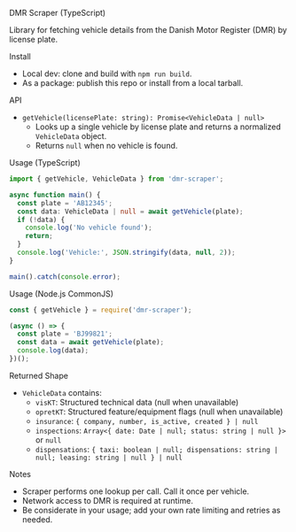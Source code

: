 DMR Scraper (TypeScript)

Library for fetching vehicle details from the Danish Motor Register (DMR) by license plate.

Install

- Local dev: clone and build with `npm run build`.
- As a package: publish this repo or install from a local tarball.

API

- `getVehicle(licensePlate: string): Promise<VehicleData | null>`
  - Looks up a single vehicle by license plate and returns a normalized `VehicleData` object.
  - Returns `null` when no vehicle is found.

Usage (TypeScript)

```ts
import { getVehicle, VehicleData } from 'dmr-scraper';

async function main() {
  const plate = 'AB12345';
  const data: VehicleData | null = await getVehicle(plate);
  if (!data) {
    console.log('No vehicle found');
    return;
  }
  console.log('Vehicle:', JSON.stringify(data, null, 2));
}

main().catch(console.error);
```

Usage (Node.js CommonJS)

```js
const { getVehicle } = require('dmr-scraper');

(async () => {
  const plate = 'BJ99821';
  const data = await getVehicle(plate);
  console.log(data);
})();
```

Returned Shape

- `VehicleData` contains:
  - `visKT`: Structured technical data (null when unavailable)
  - `opretKT`: Structured feature/equipment flags (null when unavailable)
  - `insurance`: `{ company, number, is_active, created } | null`
  - `inspections`: `Array<{ date: Date | null; status: string | null }>` or `null`
  - `dispensations`: `{ taxi: boolean | null; dispensations: string | null; leasing: string | null } | null`

Notes

- Scraper performs one lookup per call. Call it once per vehicle.
- Network access to DMR is required at runtime.
- Be considerate in your usage; add your own rate limiting and retries as needed.


